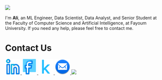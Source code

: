 <!--     Header -->
<img src="https://capsule-render.vercel.app/api?type=waving&color=auto&height=200&section=header&text=Hello%20World!😁&fontSize=70&animation=blink&fontAlign=33&fontAlignY=30" />
<!--     Paragragh -->
<p>I'm <b>Ali</b>, an ML Engineer, Data Scientist, Data Analyst, and Senior Student at the Faculty of Computer Science and Artificial Intelligence, at Fayoum University. If you need any help, please feel free to contact me.</p>
<!--     Links -->
<h1>Contact Us</h1>
<a href="https://www.linkedin.com/in/ِali-mohamed-4218391b1">
  <img height="50" src="linkedin.png"/>
</a>
<a href="https://www.facebook.com/profile.php?id=100078176362609&mibextid=b06tZ0">
  <img height="50" src="facebook.png"/>
</a>
<a href="https://www.kaggle.com/alimohamed01">
  <img height="50" src="kaggle.png"/>
</a>
<a href="alim9hamem1000@gmail.com">
  <img height="50" src="email.png"/>
</a>
<!--     Footer -->
<img src="https://capsule-render.vercel.app/api?type=waving&color=auto&height=100&section=footer&fontSize=70&animation=blink&fontAlign=33&fontAlignY=30&theme=default" />
